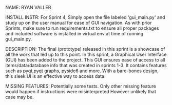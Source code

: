 NAME: RYAN VALLER


INSTALL INSTR: For Sprint 4, Simply open the file labeled 'gui_main.py' and study up on the user manual for ease of GUI
navigation. As with prior Sprints, make sure to run requirements.txt to ensure all proper packages and included software
is installed in virtual env at time of running gui_main.py.

DESCRIPTION: The final (prototype) released in this sprint is a showcase of all the work that led up to this point. In
this sprint, a Graphical User Interface (GUI) has been added to the project. This GUI ensures ease of access to all
items/data/database info that was created in sprints 1-3. It contains features such as pyqt,pyqt graphs, pyside6
and more. With a bare-bones design, this sleek UI is an effective way to access data.


MISSING FEATURES: Potentially some tests. Only other missing feature would happen if instructions were misinterpreted
However unlikely that case may be.

